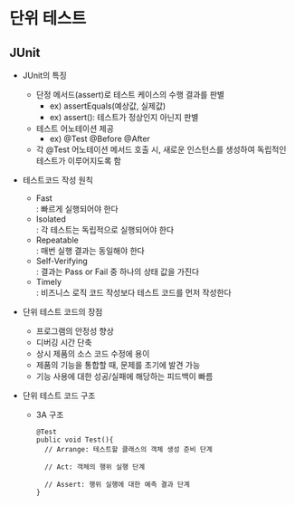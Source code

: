 # 단위 테스트
## JUnit  

* JUnit의 특징
  - 단정 메서드(assert)로 테스트 케이스의 수행 결과를 판별
    + ex) assertEquals(예상값, 실제값)
    + ex) assert(): 테스트가 정상인지 아닌지 판별
  - 테스트 어노테이션 제공
    + ex) @Test @Before @After
  - 각 @Test 어노테이션 메서드 호출 시, 새로운 인스턴스를 생성하여 독립적인 테스트가 이루어지도록 함

* 테스트코드 작성 원칙
  - Fast  
    : 빠르게 실행되어야 한다
  - Isolated  
    : 각 테스트는 독립적으로 실행되어야 한다
  - Repeatable  
    : 매번 실행 결과는 동일해야 한다
  - Self-Verifying  
    : 결과는 Pass or Fail 중 하나의 상태 값을 가진다
  - Timely  
    : 비즈니스 로직 코드 작성보다 테스트 코드를 먼저 작성한다
    
* 단위 테스트 코드의 장점
  - 프로그램의 안정성 향상
  - 디버깅 시간 단축
  - 상시 제품의 소스 코드 수정에 용이
  - 제품의 기능을 통합할 때, 문제를 초기에 발견 가능
  - 기능 사용에 대한 성공/실패에 해당하는 피드백이 빠름

* 단위 테스트 코드 구조
  - 3A 구조
    ```
    @Test
    public void Test(){
      // Arrange: 테스트할 클래스의 객체 생성 준비 단계
      
      // Act: 객체의 행위 실행 단계
      
      // Assert: 행위 실행에 대한 예측 결과 단계
    }
    ```
